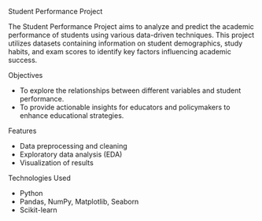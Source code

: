 Student Performance Project

The Student Performance Project aims to analyze and predict the academic performance of students using various data-driven techniques. This project utilizes datasets containing information on student demographics, study habits, and exam scores to identify key factors influencing academic success. 

Objectives
- To explore the relationships between different variables and student performance.
- To provide actionable insights for educators and policymakers to enhance educational strategies.

Features
- Data preprocessing and cleaning
- Exploratory data analysis (EDA)
- Visualization of results

Technologies Used
- Python
- Pandas, NumPy, Matplotlib, Seaborn
- Scikit-learn
